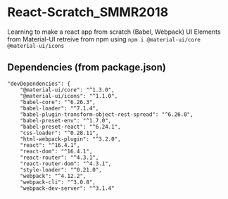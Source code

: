 # React-Scratch_SMMR2018
Learning to make a react app from scratch (Babel, Webpack)
UI Elements from Material-UI
retreive from npm using ```npm i @material-ui/core @material-ui/icons```
## Dependencies (from package.json)
```
"devDependencies": {
    "@material-ui/core": "^1.3.0",
    "@material-ui/icons": "^1.1.0",
    "babel-core": "^6.26.3",
    "babel-loader": "^7.1.4",
    "babel-plugin-transform-object-rest-spread": "^6.26.0",
    "babel-preset-env": "^1.7.0",
    "babel-preset-react": "^6.24.1",
    "css-loader": "^0.28.11",
    "html-webpack-plugin": "^3.2.0",
    "react": "^16.4.1",
    "react-dom": "^16.4.1",
    "react-router": "^4.3.1",
    "react-router-dom": "^4.3.1",
    "style-loader": "^0.21.0",
    "webpack": "^4.12.2",
    "webpack-cli": "^3.0.8",
    "webpack-dev-server": "^3.1.4"
```
